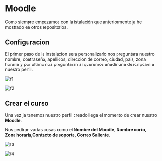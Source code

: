 # Moodle
Como siempre empezamos con la istalación que anteriormente ja he mostrado en otros repositorios.

## Configuracion

El primer paso de la instalacion sera personalizarlo nos preguntara nuestro nombre, contraseña, apellidos, direccion de correo, ciudad, pais, zona horaria y por ultimo nos preguntaran si queremos añadir una descripcion a nuestro perfil.


![f1](https://github.com/user-attachments/assets/b5e40c1b-da01-41ff-8c45-06afe4f7141d)



![f2](https://github.com/user-attachments/assets/2aa36438-0eb8-4500-ad20-a8e8f01a716c)








## Crear el curso


Una vez ja tenemos nuestro perfil creado llega el momento de crear nuestro **Moodle**.


Nos pediran varias cosas como el **Nombre del Moodle, Nombre corto, Zona horaria,Contacto de soporte, Correo Saliente**.

![f3](https://github.com/user-attachments/assets/60f7b8f3-ad24-4de7-9997-b8e71a4d0f1a)



![f4](https://github.com/user-attachments/assets/1e0ccdfb-7483-45e8-9a7e-bdec12dd0974)
